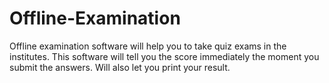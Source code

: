 # Offline-Examination
Offline examination software will help you to take quiz exams in the institutes. This software will tell you the score immediately the moment you submit the answers. Will also let you print your result.
